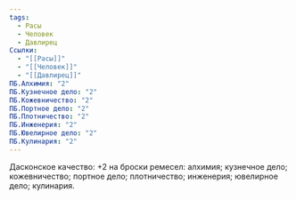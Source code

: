 ```yaml
---
tags:
  - Расы
  - Человек
  - Давлирец
Ссылки:
  - "[[Расы]]"
  - "[[Человек]]"
  - "[[Давлирец]]"
ПБ.Алхимия: "2"
ПБ.Кузнечное дело: "2"
ПБ.Кожевничество: "2"
ПБ.Портное дело: "2"
ПБ.Плотничество: "2"
ПБ.Инженерия: "2"
ПБ.Ювелирное дело: "2"
ПБ.Кулинария: "2"
---
```

Дасконское качество:
+2 на броски ремесел: алхимия; кузнечное дело; кожевничество; портное дело; плотничество; инженерия; ювелирное дело; кулинария. 









